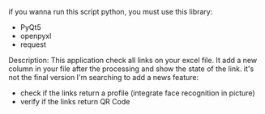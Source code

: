 if you wanna run this script python, you must use this library:
- PyQt5
- openpyxl
- request

Description:
This application check all links on your excel file.
It add a new column in your file after the processing and show the state of the link.
it's not the final version
I'm searching to add a news feature:
- check if the links return a profile (integrate face recognition in picture)
- verify if the links return QR Code
